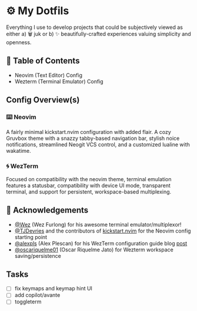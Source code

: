 # ⚙️ My Dotfils

Everything I use to develop projects that could be subjectively viewed as either a) 🗑️ juk or b) ✨ beautifully-crafted experiences valuing simplicity and openness. 

## 📖 Table of Contents

- Neovim (Text Editor) Config
- Wezterm (Terminal Emulator) Config

## Config Overview(s)

### ⌨️ Neovim

A fairly minimal kickstart.nvim configuration with added flair. A cozy Gruvbox theme with a snazzy tabby-based navigation bar, stylish noice notifications, streamlined Neogit VCS control, and a customized lualine with wakatime. 

### 🌀 WezTerm

Focused on compatibility with the neovim theme, terminal emulation features a statusbar, compatibility with device UI mode, transparent terminal, and support for persistent, workspace-based multiplexing.

## 🙌 Acknowledgements

- [@Wez](https://github.com/wez) (Wez Furlong) for his awesome terminal emulator/multiplexor!
- [@TJDevries](https://github.com/tjdevries) and the contributors of [kickstart.nvim](https://github.com/nvim-lua/kickstart.nvim) for the Neovim config starting point
- [@alexpls](https://github.com/alexpls) (Alex Plescan) for his WezTerm configuration guide blog [post](https://alexplescan.com/posts/2024/08/10/wezterm/#configuring-appearance)
- [@oscariquelme01](https://github.com/oscariquelme01) (Oscar Riquelme Jato) for Wezterm workspace saving/persistence

## Tasks

- [ ] fix keymaps and keymap hint UI
- [ ] add copilot/avante
- [ ] toggleterm
